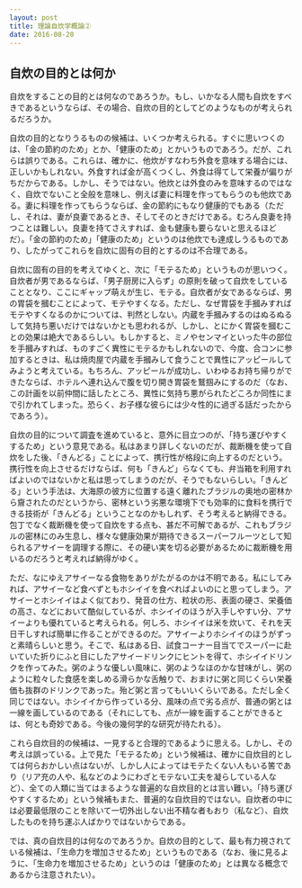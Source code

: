 ```yaml
---
layout: post
title: 理論自炊学概論②
date: 2016-08-20
---
```





## 自炊の目的とは何か

自炊をすることの目的とは何なのであろうか。もし、いかなる人間も自炊をすべきであるというならば、その場合、自炊の目的としてどのようなものが考えられるだろうか。

自炊の目的となりうるものの候補は、いくつか考えられる。すぐに思いつくのは、「金の節約のため」とか、「健康のため」とかいうものであろう。だが、これらは誤りである。これらは、確かに、他炊がすなわち外食を意味する場合には、正しいかもしれない。外食すれば金が高くつくし、外食は得てして栄養が偏りがちだからである。しかし、そうではない。他炊とは外食のみを意味するのではなく、自炊でないこと全般を意味し、例えば妻に料理を作ってもらうのも他炊である。妻に料理を作ってもらうならば、金の節約にもなり健康的でもある（ただし、それは、妻が良妻であるとき、そしてそのときだけである。むろん良妻を持つことは難しい。良妻を持てさえすれば、金も健康も要らないと思えるほどだ）。「金の節約のため」「健康のため」というのは他炊でも達成しうるものであり、したがってこれらを自炊に固有の目的とするのは不合理である。

自炊に固有の目的を考えてゆくと、次に「モテるため」というものが思いつく。自炊者が男であるならば、「男子厨房に入らず」の原則を破って自炊をしていることとなり、ここにギャップ萌えが生じ、モテる。自炊者が女であるならば、男の胃袋を摑むことによって、モテやすくなる。ただし、なぜ胃袋を手摑みすればモテやすくなるのかについては、判然としない。内蔵を手摑みするのはぬるぬるして気持ち悪いだけではないかとも思われるが、しかし、とにかく胃袋を摑むことの効果は絶大であるらしい。もしかすると、ミノやセンマイといった牛の部位を手摑みすれば、ものすごく異性にモテるかもしれないので、今度、合コンに参加するときは、私は焼肉屋で内蔵を手摑みして食うことで異性にアッピールしてみようと考えている。もちろん、アッピールが成功し、いわゆるお持ち帰りができたならば、ホテルへ連れ込んで腹を切り開き胃袋を鷲掴みにするのだ（なお、この計画を以前仲間に話したところ、異性に気持ち悪がられたどころか同性にまで引かれてしまった。恐らく、お子様な彼らには少々性的に過ぎる話だったからであろう）。

自炊の目的について調査を進めていると、意外に目立つのが、「持ち運びやすくするため」という意見である。私はあまり詳しくないのだが、裁断機を使って自炊をした後、「きんどる」ことによって、携行性が格段に向上するのだという。携行性を向上させるだけならば、何も「きんど」らなくても、弁当箱を利用すればよいのではないかと私は思ってしまうのだが、そうでもないらしい。「きんどる」という手法は、大海原の彼方に位置する遠く離れたブラジルの奥地の密林から齎されたのだというから、密林という劣悪な環境下でも効率的に食料を携行できる技術が「きんどる」ということなのかもしれず、そう考えると納得できる。包丁でなく裁断機を使って自炊をする点も、甚だ不可解であるが、これもブラジルの密林にのみ生息し、様々な健康効果が期待できるスーパーフルーツとして知られるアサイーを調理する際に、その硬い実を切る必要があるために裁断機を用いるのだろうと考えれば納得がゆく。

ただ、なにゆえアサイーなる食物をありがたがるのかは不明である。私にしてみれば、アサイーなど食べずともホシイイを食べればよいのにと思ってしまう。アサイーとホシイイはよく似ており、発音の仕方、粒状の形、表面の硬さ、栄養価の高さ、などにおいて酷似しているが、ホシイイのほうが入手しやすい分、アサイーよりも優れていると考えられる。何しろ、ホシイイは米を炊いて、それを天日干しすれば簡単に作ることができるのだ。アサイーよりホシイイのほうがずっと素晴らしいと思う。そこで、私はある日、試食コーナー目当てでスーパーに赴いていた折りにふと目にしたアサイードリンクにヒントを得て、ホシイイドリンクを作ってみた。粥のような優しい風味に、粥のようなほのかな甘味がし、粥のように粒々した食感を楽しめる滑らかな舌触りで、おまけに粥と同じくらい栄養価も抜群のドリンクであった。殆ど粥と言ってもいいくらいである。ただし全く同じではない。ホシイイから作っている分、風味の点で劣る点が、普通の粥とは一線を画しているのである（それにしても、点が一線を画することができるとは、何とも奇妙である。今後の幾何学的な研究が待たれる）。

これら自炊目的の候補は、一見すると合理的であるように思える。しかし、その考えは誤っている。上で見た「モテるため」という候補は、確かに自炊目的としては何らおかしい点はないが、しかし人によってはモテたくない人もいる筈であり（リア充の人や、私などのようにわざとモテない工夫を凝らしている人など）、全ての人類に当てはまるような普遍的な自炊目的とは言い難い。「持ち運びやすくするため」という候補もまた、普遍的な自炊目的ではない。自炊者の中には必要最低限のことを除いて一切外出しない出不精な者もおり（私など）、自炊したものを持ち運ぶ人ばかりではないからである。

では、真の自炊目的は何なのであろうか。自炊の目的として、最も有力視されている候補は、「生命力を増加させるため」というものである（なお、後に見るように、「生命力を増加させるため」というのは「健康のため」とは異なる概念であるから注意されたい）。
